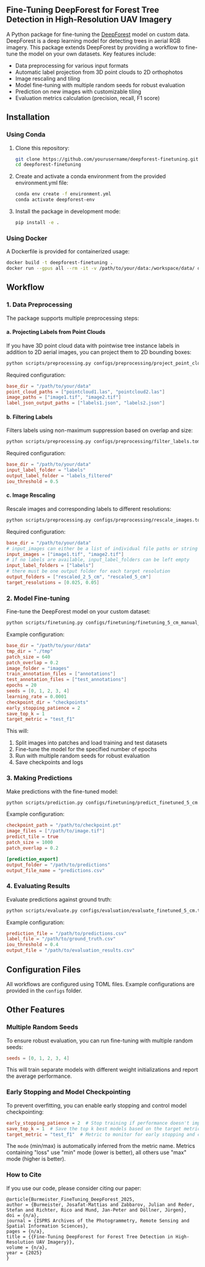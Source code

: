 ## Fine-Tuning DeepForest for Forest Tree Detection in High-Resolution UAV Imagery

A Python package for fine-tuning the [DeepForest](https://github.com/weecology/DeepForest) model on custom data. DeepForest is a deep learning model for detecting trees in aerial RGB imagery. This package extends DeepForest by providing a workflow to fine-tune the model on your own datasets. Key features include:

- Data preprocessing for various input formats
- Automatic label projection from 3D point clouds to 2D orthophotos
- Image rescaling and tiling
- Model fine-tuning with multiple random seeds for robust evaluation
- Prediction on new images with customizable tiling
- Evaluation metrics calculation (precision, recall, F1 score)

## Installation

### Using Conda

1. Clone this repository:
   ```bash
   git clone https://github.com/yourusername/deepforest-finetuning.git
   cd deepforest-finetuning
   ```

2. Create and activate a conda environment from the provided environment.yml file:
   ```bash
   conda env create -f environment.yml
   conda activate deepforest-env
   ```

3. Install the package in development mode:
   ```bash
   pip install -e .
   ```

### Using Docker

A Dockerfile is provided for containerized usage:

```bash
docker build -t deepforest-finetuning .
docker run --gpus all --rm -it -v /path/to/your/data:/workspace/data/ deepforest-finetuning
```

## Workflow

### 1. Data Preprocessing

The package supports multiple preprocessing steps:

#### a. Projecting Labels from Point Clouds

If you have 3D point cloud data with pointwise tree instance labels in addition to 2D aerial images, you can project them to 2D bounding boxes:

```bash
python scripts/preprocessing.py configs/preprocessing/project_point_cloud_labels.toml
```

Required configuration:
```toml
base_dir = "/path/to/your/data"
point_cloud_paths = ["pointcloud1.las", "pointcloud2.las"]
image_paths = ["image1.tif", "image2.tif"]
label_json_output_paths = ["labels1.json", "labels2.json"]
```

#### b. Filtering Labels

Filters labels using non-maximum suppression based on overlap and size:

```bash
python scripts/preprocessing.py configs/preprocessing/filter_labels.toml
```

Required configuration:
```toml
base_dir = "/path/to/your/data"
input_label_folder = "labels"
output_label_folder = "labels_filtered"
iou_threshold = 0.5
```

#### c. Image Rescaling

Rescale images and corresponding labels to different resolutions:

```bash
python scripts/preprocessing.py configs/preprocessing/rescale_images.toml
```

Required configuration:
```toml
base_dir = "/path/to/your/data"
# input_images can either be a list of individual file paths or string specifying a folder path
input_images = ["image1.tif", "image2.tif"]
# if no labels are available, input_label_folders can be left empty
input_label_folders = ["labels"]
# there must be one output folder for each target resolution
output_folders = ["rescaled_2_5_cm", "rescaled_5_cm"]
target_resolutions = [0.025, 0.05]
```

### 2. Model Fine-tuning

Fine-tune the DeepForest model on your custom dataset:

```bash
python scripts/finetuning.py configs/finetuning/finetuning_5_cm_manual_labeling_small.toml
```

Example configuration:
```toml
base_dir = "/path/to/your/data"
tmp_dir = "./tmp"
patch_size = 640
patch_overlap = 0.2
image_folder = "images"
train_annotation_files = ["annotations"]
test_annotation_files = ["test_annotations"]
epochs = 20
seeds = [0, 1, 2, 3, 4]
learning_rate = 0.0001
checkpoint_dir = "checkpoints"
early_stopping_patience = 2
save_top_k = 1
target_metric = "test_f1"
```

This will:
1. Split images into patches and load training and test datasets
3. Fine-tune the model for the specified number of epochs
4. Run with multiple random seeds for robust evaluation
5. Save checkpoints and logs

### 3. Making Predictions

Make predictions with the fine-tuned model:

```bash
python scripts/prediction.py configs/finetuning/predict_finetuned_5_cm.toml
```

Example configuration:
```toml
checkpoint_path = "/path/to/checkpoint.pt"
image_files = ["/path/to/image.tif"]
predict_tile = true
patch_size = 1000
patch_overlap = 0.2

[prediction_export]
output_folder = "/path/to/predictions"
output_file_name = "predictions.csv"
```

### 4. Evaluating Results

Evaluate predictions against ground truth:

```bash
python scripts/evaluate.py configs/evaluation/evaluate_finetuned_5_cm.toml
```

Example configuration:
```toml
prediction_file = "/path/to/predictions.csv"
label_file = "/path/to/ground_truth.csv"
iou_threshold = 0.4
output_file = "/path/to/evaluation_results.csv"
```

## Configuration Files

All workflows are configured using TOML files. Example configurations are provided in the `configs` folder.

## Other Features

### Multiple Random Seeds

To ensure robust evaluation, you can run fine-tuning with multiple random seeds:

```toml
seeds = [0, 1, 2, 3, 4]
```

This will train separate models with different weight initializations and report the average performance.

### Early Stopping and Model Checkpointing

To prevent overfitting, you can enable early stopping and control model checkpointing:

```toml
early_stopping_patience = 2  # Stop training if performance doesn't improve for this many epochs
save_top_k = 1  # Save the top k best models based on the target metric
target_metric = "test_f1"  # Metric to monitor for early stopping and checkpointing
```

The `mode` (min/max) is automatically inferred from the metric name. Metrics containing "loss" use "min" mode (lower is better), all others use "max" mode (higher is better).

### How to Cite

If you use our code, please consider citing our paper:

```
@article{Burmeister_FineTuning_DeepForest_2025,
author = {Burmeister, Josafat-Mattias and Zabbarov, Julian and Reder, Stefan and Richter, Rico and Mund, Jan-Peter and Döllner, Jürgen},
doi = {n/a},
journal = {ISPRS Archives of the Photogrammetry, Remote Sensing and Spatial Information Sciences},
pages = {n/a},
title = {{Fine-Tuning DeepForest for Forest Tree Detection in High-Resolution UAV Imagery}},
volume = {n/a},
year = {2025}
}
```
